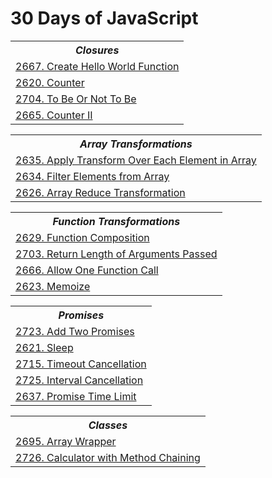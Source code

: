 # 30 Days of JavaScript

<table>
  <th>
    <b><i>Closures</i></b>
  </th>
  <tr>
    <td><a href="Solutions/JavaScript/create_hello_world_function.js">2667. Create Hello World Function</a></td>
  </tr>
  <tr>
    <td><a href="Solutions/JavaScript/counter.js">2620. Counter</a></td>
  </tr>
  <tr>
    <td><a href="Solutions/JavaScript/to_be_or_not_to_be.js">2704. To Be Or Not To Be</a></td>
  </tr>
  <tr>
    <td><a href="Solutions/JavaScript/counter_ii.js">2665. Counter II</a></td>
  </tr>
</table>

<table>
  <th>
    <b><i>Array Transformations</i></b>
  </th>
  <tr>
    <td><a href="Solutions/JavaScript/apply_transform_over_each_element_in_array.js">2635. Apply Transform Over Each Element in Array</a></td>
  </tr>
  <tr>
    <td><a href="Solutions/JavaScript/filter_elements_from_array.js">2634. Filter Elements from Array</a></td>
  </tr>
  <tr>
    <td><a href="Solutions/JavaScript/array_reduce_transformation.js">2626. Array Reduce Transformation</a></td>
  </tr>
</table>

<table>
  <th>
    <b><i>Function Transformations</i></b>
  </th>
  <tr>
    <td><a href="Solutions/JavaScript/function_composition.js">2629. Function Composition</a></td>
  </tr>
  <tr>
    <td><a href="Solutions/JavaScript/return_length_of_arguments_passed.js">2703. Return Length of Arguments Passed</a></td>
  </tr>
  <tr>
    <td><a href="Solutions/JavaScript/allow_one_function_call.js">2666. Allow One Function Call</a></td>
  </tr>
  <tr>
    <td><a href="Solutions/JavaScript/memoize.js">2623. Memoize</a></td>
  </tr>
</table>

<table>
  <th>
    <b><i>Promises</i></b>
  </th>
  <tr>
    <td><a href="Solutions/JavaScript/add_two_promises.js">2723. Add Two Promises</a></td>
  </tr>
  <tr>
    <td><a href="Solutions/JavaScript/sleep.js">2621. Sleep</a></td>
  </tr>
  <tr>
    <td><a href="Solutions/JavaScript/timeout_cancellation.js">2715. Timeout Cancellation</a></td>
  </tr>
  <tr>
    <td><a href="Solutions/JavaScript/interval_cancellation.js">2725. Interval Cancellation</a></td>
  </tr>
  <tr>
    <td><a href="Solutions/JavaScript/promise_time_limit.js">2637. Promise Time Limit</a></td>
  </tr>
</table>

<table>
  <th>
    <b><i>Classes</i></b>
  </th>
  <tr>
    <td><a href="Solutions/JavaScript/array_wrapper.js">2695. Array Wrapper</a></td>
  </tr>
  <tr>
    <td><a href="Solutions/JavaScript/calculator_with_method_chaining.js">2726. Calculator with Method Chaining</a></td>
  </tr>
</table>
